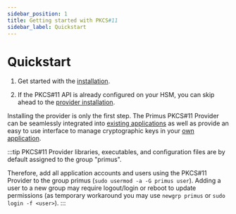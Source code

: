 ```yaml
---
sidebar_position: 1
title: Getting started with PKCS#11
sidebar_label: Quickstart
---
```


# Quickstart

1. Get started with the [installation][installation]. 

2. If the PKCS#11 API is already configured on your HSM, you can skip ahead to the [provider installation][provider-installation].

Installing the provider is only the first step. The Primus PKCS#11 Provider can be seamlessly integrated into [existing
applications][use-cases-app-integration] as well as provide an easy to use interface to manage cryptographic keys in your [own
application][use-cases-own-app].

:::tip
PKCS#11 Provider libraries, executables, and configuration files are by default assigned to the group "primus". 

Therefore, add all application accounts and users using the PKCS#11 Provider to the group primus (`sudo usermod -a -G primus user`).
Adding a user to a new group may require logout/login or reboot to update permissions (as temporary workaround you may use `newgrp primus` or `sudo login -f <user>`).
:::


[installation]: /pkcs/category/installation
[provider-installation]: /pkcs/Installation/pkcs11_provider_installation
[use-cases-app-integration]: /pkcs/Use-Cases/application_integration
[use-cases-own-app]: /pkcs/Use-Cases/own_application
